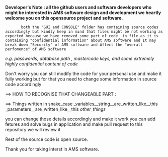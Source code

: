 <b>Developer's  Note :
           all the github users and software developers who might be interested in AMS software design and development we heartly welcome you on this opensource
project and software.</b>

           both the "GUI and CONSOLE" folder has containing source codes accordingly but kindly keep in mind that files might be not working as expected because we have removed some part of code  in file as it is containing "confidential information" about AMS software and It may break down "Security" of AMS software and Affect the "overall perfomence" of AMS software

<i>e.g. passwords, database path , mastercode keys, and some extremely highly confidential content of code</i>
 
Don't worry you can still modify the code for your personal use and make it fully working
but for that you need to change some information in  source code accordingly

==> HOW TO RECOGNISE THAT CHANGEABLE PART :  

==> Things written in snake_case
_variables__string__are_written_like__this 
_parameters__are_written_like__this 
_other_things_

you can change those details accordingly and make it work
you can add fetures and solve bugs in application
and make pull request to this repository we will review it

Rest of the source code is open source.

Thank you for taking interst in AMS software.

